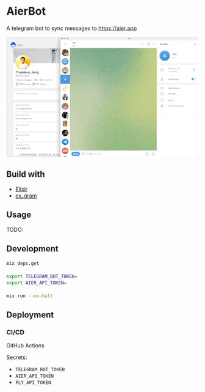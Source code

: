 # AierBot

A telegram bot to sync messages to https://aier.app

![save memo to AIer.app](./docs/assets/save-memo-to-aier.gif)

## Build with

- [Elixir](https://elixir-lang.org/)
- [ex_gram](https://github.com/rockneurotiko/ex_gram)

## Usage

TODO:

## Development

```sh
mix deps.get

export TELEGRAM_BOT_TOKEN=
export AIER_API_TOKEN=

mix run --no-halt
```

## Deployment

### CI/CD

GitHub Actions

Secrets:

- `TELEGRAM_BOT_TOKEN`
- `AIER_API_TOKEN`
- `FLY_API_TOKEN`
